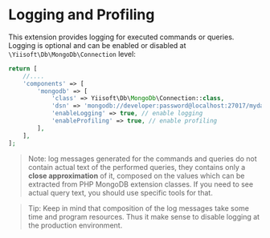 # Logging and Profiling

This extension provides logging for executed commands or queries.
Logging is optional and can be enabled or disabled at `\Yiisoft\Db\MongoDb\Connection` level:

```php
return [
    //....
    'components' => [
        'mongodb' => [
            'class' => Yiisoft\Db\MongoDb\Connection::class,
            'dsn' => 'mongodb://developer:password@localhost:27017/mydatabase',
            'enableLogging' => true, // enable logging
            'enableProfiling' => true, // enable profiling
        ],
    ],
];
```

> Note: log messages generated for the commands and queries do not contain actual
> text of the performed queries, they contains only a **close approximation** of it,
> composed on the values which can be extracted from PHP MongoDB extension classes.
> If you need to see actual query text, you should use specific tools for that.

> Tip: Keep in mind that composition of the log messages take some time and program resources.
> Thus it make sense to disable logging at the production environment.
